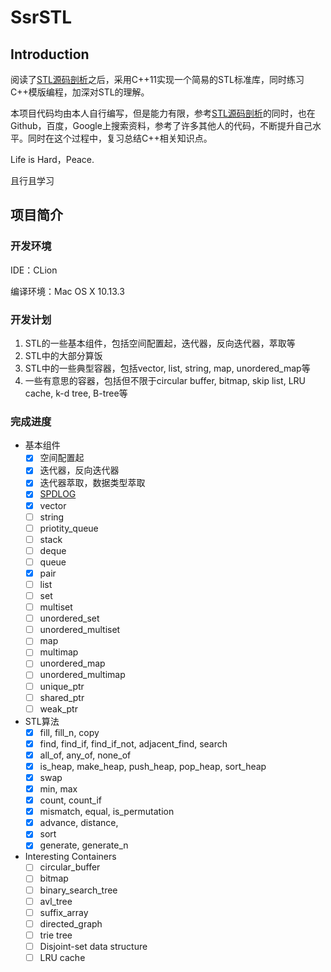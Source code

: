 # SsrSTL
## Introduction
阅读了[STL源码剖析](https://baike.baidu.com/item/STL%E6%BA%90%E7%A0%81%E5%89%96%E6%9E%90/3080024?fr=aladdin)之后，采用C++11实现一个简易的STL标准库，同时练习C++模版编程，加深对STL的理解。

本项目代码均由本人自行编写，但是能力有限，参考[STL源码剖析](https://baike.baidu.com/item/STL%E6%BA%90%E7%A0%81%E5%89%96%E6%9E%90/3080024?fr=aladdin)的同时，也在Github，百度，Google上搜索资料，参考了许多其他人的代码，不断提升自己水平。同时在这个过程中，复习总结C++相关知识点。

Life is Hard，Peace.

且行且学习

## 项目简介
### 开发环境
IDE：CLion

编译环境：Mac OS X 10.13.3

### 开发计划
1. STL的一些基本组件，包括空间配置起，迭代器，反向迭代器，萃取等
2. STL中的大部分算饭
3. STL中的一些典型容器，包括vector, list, string, map, unordered_map等
4. 一些有意思的容器，包括但不限于circular buffer, bitmap, skip list, LRU cache, k-d tree, B-tree等

### 完成进度

* 基本组件
    - [x] 空间配置起
    - [x] 迭代器，反向迭代器
    - [x] 迭代器萃取，数据类型萃取 
    - [x] [SPDLOG](https://github.com/gabime/spdlog)
    - [x] vector
    - [ ] string
    - [ ] priotity_queue
    - [ ] stack
    - [ ] deque
    - [ ] queue
    - [x] pair
    - [ ] list
    - [ ] set
    - [ ] multiset
    - [ ] unordered_set
    - [ ] unordered_multiset
    - [ ] map
    - [ ] multimap
    - [ ] unordered_map
    - [ ] unordered_multimap
    - [ ] unique_ptr
    - [ ] shared_ptr
    - [ ] weak_ptr
* STL算法
    - [x] fill, fill_n, copy
    - [x] find, find_if, find_if_not, adjacent_find, search
    - [x] all_of, any_of, none_of
    - [x] is_heap, make_heap, push_heap, pop_heap, sort_heap
    - [x] swap
    - [x] min, max
    - [x] count, count_if
    - [x] mismatch, equal, is_permutation
    - [x] advance, distance, 
    - [x] sort
    - [x] generate, generate_n
* Interesting Containers
    - [ ] circular_buffer
    - [ ] bitmap
    - [ ] binary_search_tree
    - [ ] avl_tree
    - [ ] suffix_array
    - [ ] directed_graph
    - [ ] trie tree
    - [ ] Disjoint-set data structure
    - [ ] LRU cache
